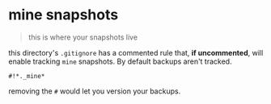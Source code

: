 # mine snapshots

> this is where your snapshots live

this directory's `.gitignore` has a commented rule that, **if uncommented**,
will enable tracking `mine` snapshots. By default backups aren't tracked.

    #!*._mine*

removing the `#` would let you version your backups.
